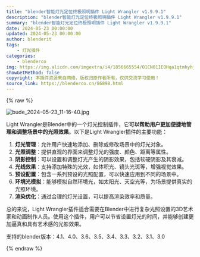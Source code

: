 ```yaml
---
title: "blender智能灯光定位终极照明插件 Light Wrangler v1.9.9.1"
description: "blender智能灯光定位终极照明插件 Light Wrangler v1.9.9.1"
summary: "blender智能灯光定位终极照明插件 Light Wrangler v1.9.9.1"
date: 2024-05-23 00:00:00
updated: 2024-05-23 00:00:00
author: blenderit
tags: 
    - 灯光插件
categories:
    - blenderco
img: https://img.alicdn.com/imgextra/i4/1856665554/O1CN01IEOHqa1qtmhyhjGYF_!!1856665554.jpg
showGetMethod: false
copyright: 本插件资源来自网络，版权归原作者所有，仅供交流学习使用！
source_link: https://blenderco.cn/86898.html
---
```


{% raw %}
<p><img src="https://img.alicdn.com/imgextra/i4/1856665554/O1CN01IEOHqa1qtmhyhjGYF_!!1856665554.jpg" alt="bude_2024-05-23_11-16-40.jpg"></p><p>Light Wrangler是Blender中的一个灯光控制插件，它<strong>可以帮助用户更加便捷地管理和调整场景中的光照效果</strong>。以下是Light Wrangler插件的主要功能：</p><ol>
<li><strong>灯光管理</strong>：允许用户快速地添加、删除或修改场景中的灯光对象。</li>
<li><strong>光照调整</strong>：提供直观的界面来调整灯光的强度、颜色、距离等属性。</li>
<li><strong>阴影控制</strong>：可以设置和调整灯光产生的阴影效果，包括软硬阴影及其衰减。</li>
<li><strong>光线效果</strong>：支持添加特殊的光效，如体积光、镜头光斑等，增强视觉效果。</li>
<li><strong>预设配置</strong>：包含一系列预设的光照配置，可以快速应用到不同的场景中。</li>
<li><strong>环境光模拟</strong>：能够模拟自然环境光，如太阳光、天空光等，为场景提供真实的光照环境。</li>
<li><strong>渲染优化</strong>：通过合理的灯光设置，可以提高渲染效率和质量。</li>
</ol><p>总的来说，Light Wrangler插件适合需要在Blender中进行复杂光照设置的3D艺术家和动画制作人员。使用这个插件，用户可以节省设置灯光的时间，并能够创建更加逼真和具有艺术感的光影效果。</p><p>支持的blender版本：4.1、4.0、3.6、3.5、3.4、3.3、3.2、3.1、3.0</p>
<div style="display: none">blenderco</div>
{% endraw %}